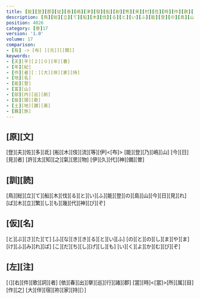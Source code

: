 ```yaml
---
title: [能][登][郡][従][香][嶋][津][發][船][射][熊][来][村][徃][時][作][歌][二][首]
description: [鳥][総][立][て][船][木][伐][る][と][い][ふ][能][登][の][島][山][今][日][見][れ][ば][木][立][繁][し][も][幾][代][神][び][ぞ]
position: 4026
category: [巻]17
version: '1.0'
volume: 17
comparison:
- [有] -> [布] [[元]][[類]]
keywords:
- [天][平][２][０][年][春]
- [年][紀]
- [作][者][：][大][伴][家][持]
- [地][名]
- [能][登]
- [富][山]
- [部][内][巡][航]
- [旋][頭][歌]
- [土][地][讃][美]
- [羈][旅]
---
```


## [原][文]

[登][夫][佐][多][氐] [船][木][伎][流][等][伊]<[布]> [能][登][乃][嶋][山] [今][日][見][者] [許][太][知][之][氣][思][物] [伊][久][代][神][備][曽]

## [訓][読]

[鳥][総][立][て][船][木][伐][る][と][い][ふ][能][登][の][島][山][今][日][見][れ][ば][木][立][繁][し][も][幾][代][神][び][ぞ]

## [仮][名]

[と][ぶ][さ][た][て] [ふ][な][き][き][る][と][い][ふ] [の][と][の][し][ま][や][ま] [け][ふ][み][れ][ば] [こ][だ][ち][し][げ][し][も] [い][く][よ][か][む][び][ぞ]

## [左][注]

[（][右][件][歌][詞][者] [依][春][出][擧][巡][行][諸][郡] [當][時]<[當]>[所][属][目][作][之] [大][伴][宿][祢][家][持][）]
